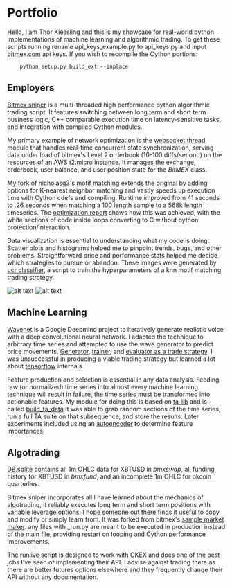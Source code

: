 # Portfolio

Hello, I am Thor Kiessling and this is my showcase for real-world python implementations of machine learning and 
algorithmic trading. To get these scripts running rename api_keys_example.py to api_keys.py and input
 [bitmex.com](https://www.bitmex.com) api keys. If you wish to recompile the Cython portions:
 ```
     python setup.py build_ext --inplace 
 ```


## Employers

[Bitmex sniper](production/bitmex_sniper.py) is a multi-threaded high performance python algorithmic trading script. It features
switching between long term and short term business logic, C++ comparable execution time on latency-sensitive tasks, and 
integration with compiled Cython modules.

My primary example of network optimization is the [websocket thread](production/market_maker/ws/ws_thread.py) module 
that handles real-time concurrent state synchronization, serving 
data under load of bitmex's Level 2 orderbook (10-100 diffs/second) on the resources of an AWS t2.micro instance. It 
manages the exchange, orderbook, user balance, and user position state for the _BitMEX_ class.

[My fork](production/motif_matching_knn.pyx) of [nicholasg3's motif matching](https://github.com/nicholasg3/motif-mining/blob/master/Motif_Matching.py)
extends the original by adding options for K-nearest neighbor matching and vastly speeds up execution time with Cython
cdefs and compiling. Runtime improved from 41 seconds to .26 seconds when matching a 100 length sample to a 568k length 
timeseries. The [optimization report](production/motif_matching_knn.html) shows how this was achieved, with the white sections of 
code inside loops converting to C without python protection/interaction.

Data visualization is essential to understanding what my code is doing. Scatter plots and histograms helped me to
pinpoint trends, bugs, and other problems. Straightforward price and performance stats helped me decide which 
strategies to pursue or abandon. These images were generated by [ucr classifier](production/ucr_classifier.py), 
a script to train the hyperparameters of a knn motif matching trading strategy.

![alt text](https://i.imgur.com/8MiND4S.png) ![alt text](https://i.imgur.com/eJDtDl4.png) 



## Machine Learning 

[Wavenet](https://deepmind.com/blog/wavenet-generative-model-raw-audio/) is a Google Deepmind project to iteratively 
generate realistic voice with a deep convolutional neural network. I adapted the technique to arbitrary time series and
attempted to use the wave generator to predict price movements. [Generator](production/wavenet_generate.py),
[trainer](production/wavenet_trainer.py), and [evaluator as a trade strategy](production/wavenet-eval.py). I was 
unsuccessful in producing a viable trading strategy but learned a lot about [tensorflow](https://www.tensorflow.org/) internals.

Feature production and selection is essential in any data analysis. Feeding raw (or normalized) time series into almost every 
machine learning technique will result in failure, the time series must be transformed into actionable features. My 
module for doing this is based on [ta-lib](https://github.com/mrjbq7/ta-lib) and is called [build_ta_data](production/build_ta_data.py)
It was able to grab random sections of the time series, run a full TA suite on that subsequence, and store the results. 
Later experiments included using an [autoencoder](production/scikitforest.py) to determine feature importances.


## Algotrading

[DB.sqlite](production/DB.sqlite) contains all 1m OHLC data for XBTUSD in _bmxswap_, all funding history for XBTUSD in 
_bmxfund_, and an incomplete 1m OHLC for okcoin quarterlies.

Bitmex sniper incorporates all I have learned about the mechanics of algotrading, it reliably executes long term and 
short term positions with variable leverage options. I hope someone out there finds it useful to copy and modify or simply 
learn from. It was forked from bitmex's [sample market maker](https://github.com/BitMEX/sample-market-maker). any files 
with _run.py are meant to be executed in production instead of the main file, providing restart on looping and Cython 
performance improvements.

The [runlive](production/runlive.py) script is designed to work with OKEX and does one of the best jobs I've seen of implementing
their API. I advise against trading there as there are better futures options elsewhere and they frequently change their API without
any documentation.
